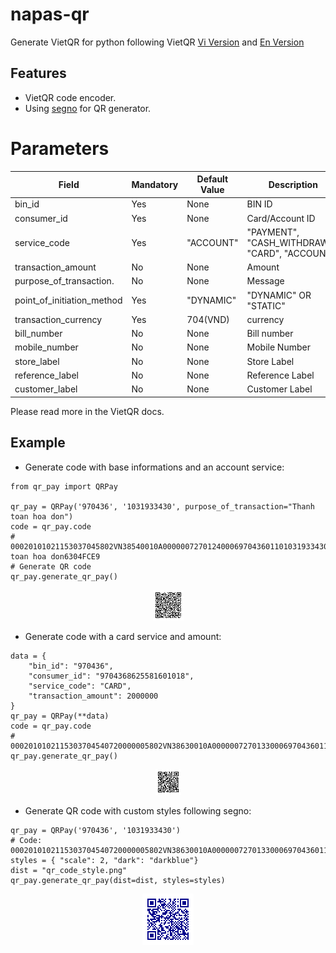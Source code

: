 # napas-qr

Generate VietQR for python following VietQR [Vi Version](https://vietqr.net/portal-service/download/documents/QR_Format_T&C_v1.0_VN_092021.pdf)
and [En Version](https://vietqr.net/portal-service/download/documents/QR_Format_T&C_v1.5.2_EN_102022.pdf)

## Features

* VietQR code encoder.
* Using [segno](https://segno.readthedocs.io/en/latest/) for QR generator.

# Parameters
| Field                     | Mandatory | Default Value | Description                                    |
|---------------------------|-----------|---------------|------------------------------------------------|
| bin_id                    | Yes       | None          | BIN ID                                         |
| consumer_id               | Yes       | None          | Card/Account ID                                |
| service_code              | Yes       | "ACCOUNT"     | "PAYMENT", "CASH_WITHDRAWL", "CARD", "ACCOUNT" |
| transaction_amount        | No        | None          | Amount                                         |
| purpose_of_transaction.   | No        | None          | Message                                        |
| point_of_initiation_method| Yes       | "DYNAMIC"     | "DYNAMIC" OR "STATIC"                          |
| transaction_currency      | Yes       | 704(VND)      | currency                                       |
| bill_number               | No        | None          | Bill number                                    |
| mobile_number             | No        | None          | Mobile Number                                  |
| store_label               | No        | None          | Store Label                                    |
| reference_label           | No        | None          | Reference Label                                |
| customer_label            | No        | None          | Customer Label                                 |

Please read more in the VietQR docs.

## Example

* Generate code with base informations and an account service:
```
from qr_pay import QRPay

qr_pay = QRPay('970436', '1031933430', purpose_of_transaction="Thanh toan hoa don")
code = qr_pay.code
# 00020101021153037045802VN38540010A00000072701240006970436011010319334300208QRIBFTTA62220818Thanh toan hoa don6304FCE9
# Generate QR code
qr_pay.generate_qr_pay()
```

<p align="center">
    <img src="./resources/images/qr_code_base.png">
</p>

* Generate code with a card service and amount:
```
data = {
    "bin_id": "970436",
    "consumer_id": "9704368625581601018",
    "service_code": "CARD",
    "transaction_amount": 2000000
}
qr_pay = QRPay(**data)
code = qr_pay.code
# 0002010102115303704540720000005802VN38630010A00000072701330006970436011997043686255816010180208QRIBFTTC63045FCF
qr_pay.generate_qr_pay()
```

<p align="center">
    <img src="./resources/images/qr_code_card.png">
</p>

* Generate QR code with custom styles following segno:
```
qr_pay = QRPay('970436', '1031933430')
# Code: 0002010102115303704540720000005802VN38630010A00000072701330006970436011997043686255816010180208QRIBFTTC63045FCF
styles = { "scale": 2, "dark": "darkblue"}
dist = "qr_code_style.png"
qr_pay.generate_qr_pay(dist=dist, styles=styles)
```

<p align="center">
    <img src="./resources/images/qr_code_style.png">
</p>

